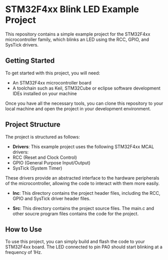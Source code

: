 # STM32F4xx Blink LED Example Project

This repository contains a simple example project for the STM32F4xx microcontroller family,
 which blinks an LED using the RCC, GPIO, and SysTick drivers.

## Getting Started

To get started with this project, you will need:

- An STM32F4xx microcontroller board
- A toolchain such as Keil, STM32Cube or eclipse software development IDEs installed on your machine

Once you have all the necessary tools, you can clone this repository to your local machine and open the project in your development environment.

## Project Structure

The project is structured as follows:

- **Drivers**: This example project uses the following STM32F4xx MCAL drivers:
- RCC (Reset and Clock Control)
- GPIO (General Purpose Input/Output)
- SysTick (System Timer) 

These drivers provide an abstracted interface to the hardware peripherals of the microcontroller, allowing the code to interact with them more easily.

- **Inc**: This directory contains the project header files, including the RCC, GPIO and SysTick driver header files.

- **Src**: This directory contains the project source files. The main.c and other soucre program files contains the code for the project.

## How to Use

To use this project, you can simply build and flash the code to your STM32F4xx board. The LED connected to pin PA0 should start blinking at a frequency of 1Hz.
